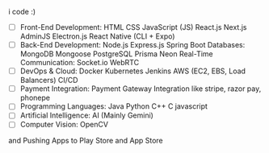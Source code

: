 i code :)

- [ ] Front-End Development:
HTML
CSS
JavaScript (JS)
React.js
Next.js
AdminJS
Electron.js
React Native (CLI + Expo)
- [ ] Back-End Development:
Node.js
Express.js
Spring Boot
Databases:
MongoDB
Mongoose
PostgreSQL
Prisma Neon
Real-Time Communication:
Socket.io
WebRTC
- [ ] DevOps & Cloud:
Docker
Kubernetes
Jenkins
AWS (EC2, EBS, Load Balancers)
CI/CD
- [ ] Payment Integration:
Payment Gateway Integration like stripe, razor pay, phonepe
- [ ] Programming Languages:
Java
Python
C++
C
javascript
- [ ] Artificial Intelligence:
AI (Mainly Gemini)
- [ ] Computer Vision:
OpenCV

and
Pushing Apps to Play Store and App Store
